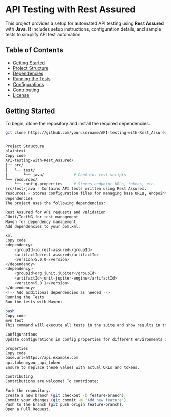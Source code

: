 # API Testing with Rest Assured

This project provides a setup for automated API testing using **Rest Assured** with **Java**. It includes setup instructions, configuration details, and sample tests to simplify API test automation.

## Table of Contents
- [Getting Started](#getting-started)
- [Project Structure](#project-structure)
- [Dependencies](#dependencies)
- [Running the Tests](#running-the-tests)
- [Configurations](#configurations)
- [Contributing](#contributing)
- [License](#license)

## Getting Started

To begin, clone the repository and install the required dependencies.

```bash
git clone https://github.com/yourusername/API-testing-with-Rest_Assured.git


Project Structure
plaintext
Copy code
API-testing-with-Rest_Assured/
├── src/
│   └── test/
│       └── java/             # Contains test scripts
└── resources/
    └── config.properties     # Stores endpoint URLs, tokens, etc.
src/test/java - Contains API tests written using Rest Assured.
resources - Stores configuration files for managing base URLs, endpoints, and authentication.
Dependencies
The project uses the following dependencies:

Rest Assured for API requests and validation
JUnit/TestNG for test management
Maven for dependency management
Add dependencies to your pom.xml:

xml
Copy code
<dependency>
    <groupId>io.rest-assured</groupId>
    <artifactId>rest-assured</artifactId>
    <version>5.0.0</version>
</dependency>
<dependency>
    <groupId>org.junit.jupiter</groupId>
    <artifactId>junit-jupiter-engine</artifactId>
    <version>5.8.1</version>
</dependency>
<!-- Add additional dependencies as needed -->
Running the Tests
Run the tests with Maven:

bash
Copy code
mvn test
This command will execute all tests in the suite and show results in the console. Modify specific tests to run by editing the test suite in testng.xml (if using TestNG).

Configurations
Update configurations in config.properties for different environments or API requirements:

properties
Copy code
base.url=https://api.example.com
api.token=your_api_token
Ensure to replace these values with actual URLs and tokens.

Contributing
Contributions are welcome! To contribute:

Fork the repository.
Create a new branch (git checkout -b feature-branch).
Commit your changes (git commit -m 'Add new feature').
Push to the branch (git push origin feature-branch).
Open a Pull Request. 
 
